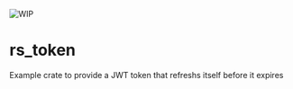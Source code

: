 ![WIP](https://img.shields.io/badge/work%20in%20progress-red)

# rs_token
Example crate to provide a JWT token that refreshs itself before it expires
